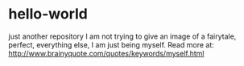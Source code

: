 # hello-world
just another repository
I am not trying to give an image of a fairytale, perfect, everything else, I am just being myself.
Read more at: http://www.brainyquote.com/quotes/keywords/myself.html
